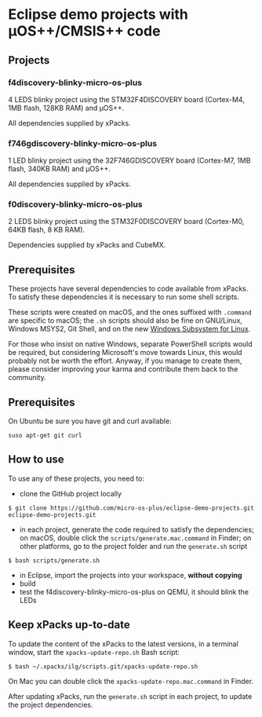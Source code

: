 # Eclipse demo projects with µOS++/CMSIS++ code

## Projects

### f4discovery-blinky-micro-os-plus

4 LEDS blinky project using the STM32F4DISCOVERY board (Cortex-M4, 1MB flash, 128KB RAM) and µOS++.

All dependencies supplied by xPacks.

### f746gdiscovery-blinky-micro-os-plus

1 LED blinky project using the 32F746GDISCOVERY board (Cortex-M7, 1MB flash, 340KB RAM) and µOS++.

All dependencies supplied by xPacks.

### f0discovery-blinky-micro-os-plus

2 LEDS blinky project using the STM32F0DISCOVERY board (Cortex-M0, 64KB flash, 8 KB RAM).

Dependencies supplied by xPacks and CubeMX.

## Prerequisites

These projects have several dependencies to code available from xPacks. To satisfy these dependencies it is necessary to run some shell scripts.

These scripts were created on macOS, and the ones suffixed with `.command` are specific to macOS; the `.sh` scripts should also be fine on GNU/Linux, Windows MSYS2, Git Shell, and on the new [Windows Subsystem for Linux](https://msdn.microsoft.com/commandline/wsl/about).

For those who insist on native Windows, separate PowerShell scripts would be required, but considering Microsoft's move towards Linux, this would probably not be worth the effort. Anyway, if you manage to create them, please consider improving your karma and contribute them back to the community.

## Prerequisites

On Ubuntu be sure you have git and curl available:

```
suso apt-get git curl
```

## How to use

To use any of these projects, you need to:

* clone the GitHub project locally
```
$ git clone https://github.com/micro-os-plus/eclipse-demo-projects.git eclipse-demo-projects.git
```
* in each project, generate the code required to satisfy the dependencies; on macOS, double click the `scripts/generate.mac.command` in Finder; on other platforms, go to the project folder and run the `generate.sh` script
```
$ bash scripts/generate.sh
```
* in Eclipse, import the projects into your workspace, **without copying**
* build
* test the f4discovery-blinky-micro-os-plus on QEMU, it should blink the LEDs

## Keep xPacks up-to-date

To update the content of the xPacks to the latest versions, in a terminal window, start the `xpacks-update-repo.sh` Bash script:

```
$ bash ~/.xpacks/ilg/scripts.git/xpacks-update-repo.sh
```

On Mac you can double click the `xpacks-update-repo.mac.command` in Finder.

After updating xPacks, run the `generate.sh` script in each project, to update the project dependencies.




